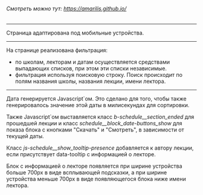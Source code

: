 ###### Смотреть можно тут: https://amarilis.github.io/

---

Страница адаптирована под мобильные устройства.

---
На странице реализована фильтрация:
- по школам, лекторам и датам осуществляется средствами выпадающих списков,
при этом эти списки независимые.
- фильтрация используя поисковую строку.
Поиск происходит по полям названия школы, названия лекции, имени лектора.

---
Дата генерируется Javascript`ом. Это сделано для того, чтобы также генерировалось значение этой даты в милисекундах для сортировки.

Также Javascript`ом выставляется класс *b-schedule__section_ended* для прошедшей лекции и класс *schedule__block_date-buttons_show* для показа блока с кнопками "Скачать" и "Смотреть", в зависимости от текущей даты.


Класс *js-schedule__show_tooltip-presence* добавляется к автору лекции, если присутствует data-tooltip с информацией о лекторе.


Блок с информацией о лекторе появляется при ширине устройства больше 700px в виде всплывающей подсказки, а при ширине устройства меньше 700px в виде появляющегося блока ниже имени лектора.
